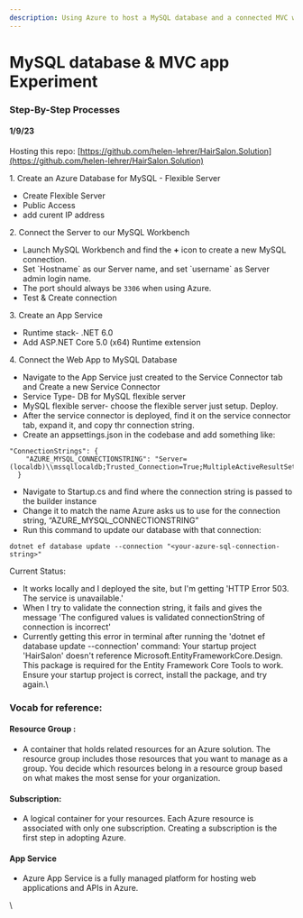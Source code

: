 ```yaml
---
description: Using Azure to host a MySQL database and a connected MVC web app
---
```


# MySQL database & MVC app Experiment

### Step-By-Step Processes

#### 1/9/23

Hosting this repo:  [https://github.com/helen-lehrer/HairSalon.Solution](https://github.com/helen-lehrer/HairSalon.Solution)

1\. Create an Azure Database for MySQL - Flexible Server

* Create Flexible Server
* Public Access
* add curent IP address

2\.  Connect the Server to our MySQL Workbench

* Launch MySQL Workbench and find the **+** icon to create a new MySQL connection.
* &#x20;Set \`Hostname\` as our Server name, and set \`username\` as Server admin login name.&#x20;
* The port should always be `3306` when using Azure.
* Test & Create connection

3\. Create an App Service

* Runtime stack- .NET 6.0
* Add ASP.NET Core 5.0 (x64) Runtime extension

4\. Connect the Web App to MySQL Database

* Navigate to the App Service just created to the Service Connector tab and Create a new Service Connector
* Service Type- DB for MySQL flexible server
* MySQL flexible server- choose the flexible server just setup. Deploy.
* After the service connector is deployed, find it on the service connector tab, expand it, and copy thr connection string.
* Create an appsettings.json in the codebase and add something like:

```
"ConnectionStrings": {
    "AZURE_MYSQL_CONNECTIONSTRING": "Server=(localdb)\\mssqllocaldb;Trusted_Connection=True;MultipleActiveResultSets=true"
  }

```

* Navigate to Startup.cs and find where the connection string is passed to the builder instance
* Change it to match the name Azure asks us to use for the connection string, “AZURE\_MYSQL\_CONNECTIONSTRING”
* Run this command to update our database with that connection:

```
dotnet ef database update --connection "<your-azure-sql-connection-string>"
```

Current Status:

* It works locally and I deployed the site, but I'm getting 'HTTP Error 503. The service is unavailable.'
* When I try to validate the connection string, it fails and gives the message 'The configured values is validated connectionString of connection is incorrect'
* Currently getting this error in terminal after running the 'dotnet ef database update --connection' command: Your startup project 'HairSalon' doesn't reference Microsoft.EntityFrameworkCore.Design. This package is required for the Entity Framework Core Tools to work. Ensure your startup project is correct, install the package, and try again.\


### Vocab for reference:

#### Resource Group :&#x20;

* A container that holds related resources for an Azure solution. The resource group includes those resources that you want to manage as a group. You decide which resources belong in a resource group based on what makes the most sense for your organization.

#### Subscription:

* A logical container for your resources. Each Azure resource is associated with only one subscription. Creating a subscription is the first step in adopting Azure.

#### App Service

* Azure App Service is a fully managed platform for hosting web applications and APIs in Azure.

\
